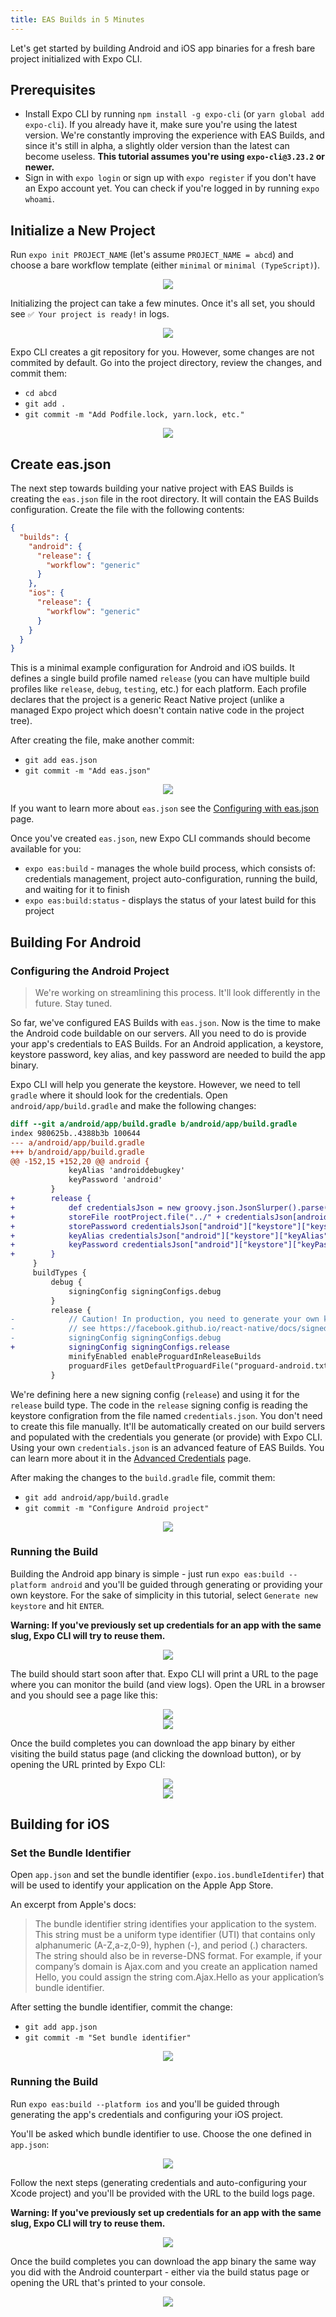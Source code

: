 ```yaml
---
title: EAS Builds in 5 Minutes
---
```


Let's get started by building Android and iOS app binaries for a fresh bare project initialized with Expo CLI.

## Prerequisites

- Install Expo CLI by running `npm install -g expo-cli` (or `yarn global add expo-cli`). If you already have it, make sure you're using the latest version. We're constantly improving the experience with EAS Builds, and since it's still in alpha, a slightly older version than the latest can become useless. **This tutorial assumes you're using `expo-cli@3.23.2` or newer.**
- Sign in with `expo login` or sign up with `expo register` if you don't have an Expo account yet. You can check if you're logged in by running `expo whoami`.

## Initialize a New Project

Run `expo init PROJECT_NAME` (let's assume `PROJECT_NAME = abcd`) and choose a bare workflow template (either `minimal` or `minimal (TypeScript)`).

<center><img src="/static/images/eas-builds/5-minute-tutorial/01-init.png" /></center>

Initializing the project can take a few minutes. Once it's all set, you should see `✅ Your project is ready!` in logs.

<center><img src="/static/images/eas-builds/5-minute-tutorial/02-init-complete.png" /></center>

Expo CLI creates a git repository for you. However, some changes are not commited by default. Go into the project directory, review the changes, and commit them:

- `cd abcd`
- `git add .`
- `git commit -m "Add Podfile.lock, yarn.lock, etc."`

<center><img src="/static/images/eas-builds/5-minute-tutorial/03-initial-commit.png" /></center>

## Create eas.json

The next step towards building your native project with EAS Builds is creating the `eas.json` file in the root directory. It will contain the EAS Builds configuration. Create the file with the following contents:

```json
{
  "builds": {
    "android": {
      "release": {
        "workflow": "generic"
      }
    },
    "ios": {
      "release": {
        "workflow": "generic"
      }
    }
  }
}
```

This is a minimal example configuration for Android and iOS builds. It defines a single build profile named `release` (you can have multiple build profiles like `release`, `debug`, `testing`, etc.) for each platform. Each profile declares that the project is a generic React Native project (unlike a managed Expo project which doesn't contain native code in the project tree).

After creating the file, make another commit:

- `git add eas.json`
- `git commit -m "Add eas.json"`

<center><img src="/static/images/eas-builds/5-minute-tutorial/04-eas-json.png" /></center>

If you want to learn more about `eas.json` see the [Configuring with eas.json](https://todo) page.

Once you've created `eas.json`, new Expo CLI commands should become available for you:

- `expo eas:build` - manages the whole build process, which consists of: credentials management, project auto-configuration, running the build, and waiting for it to finish
- `expo eas:build:status` - displays the status of your latest build for this project

## Building For Android

### Configuring the Android Project

> We're working on streamlining this process. It'll look differently in the future. Stay tuned.

So far, we've configured EAS Builds with `eas.json`. Now is the time to make the Android code buildable on our servers. All you need to do is provide your app's credentials to EAS Builds. For an Android application, a keystore, keystore password, key alias, and key password are needed to build the app binary.

Expo CLI will help you generate the keystore. However, we need to tell `gradle` where it should look for the credentials.
Open `android/app/build.gradle` and make the following changes:

```diff
diff --git a/android/app/build.gradle b/android/app/build.gradle
index 980625b..4388b3b 100644
--- a/android/app/build.gradle
+++ b/android/app/build.gradle
@@ -152,15 +152,20 @@ android {
             keyAlias 'androiddebugkey'
             keyPassword 'android'
         }
+        release {
+            def credentialsJson = new groovy.json.JsonSlurper().parse(rootProject.file("../credentials.json"))
+            storeFile rootProject.file("../" + credentialsJson[android"]["keystore"]["keystorePath"])
+            storePassword credentialsJson["android"]["keystore"]["keystorePassword"]
+            keyAlias credentialsJson["android"]["keystore"]["keyAlias"]
+            keyPassword credentialsJson["android"]["keystore"]["keyPassword"]
+        }
     }
     buildTypes {
         debug {
             signingConfig signingConfigs.debug
         }
         release {
-            // Caution! In production, you need to generate your own keystore file.
-            // see https://facebook.github.io/react-native/docs/signed-apk-android.
-            signingConfig signingConfigs.debug
+            signingConfig signingConfigs.release
             minifyEnabled enableProguardInReleaseBuilds
             proguardFiles getDefaultProguardFile("proguard-android.txt"), "proguard-rules.pro"
         }
```

We're defining here a new signing config (`release`) and using it for the `release` build type. The code in the `release` signing config is reading the keystore configration from the file named `credentials.json`. You don't need to create this file manually. It'll be automatically created on our build servers and populated with the credentials you generate (or provide) with Expo CLI. Using your own `credentials.json` is an advanced feature of EAS Builds. You can learn more about it in the [Advanced Credentials](https://todo) page.

After making the changes to the `build.gradle` file, commit them:

- `git add android/app/build.gradle`
- `git commit -m "Configure Android project"`

<center><img src="/static/images/eas-builds/5-minute-tutorial/05-configure-android.png" /></center>

### Running the Build

Building the Android app binary is simple - just run `expo eas:build --platform android` and you'll be guided through generating or providing your own keystore. For the sake of simplicity in this tutorial, select `Generate new keystore` and hit `ENTER`.

**Warning: If you've previously set up credentials for an app with the same slug, Expo CLI will try to reuse them.**

<center><img src="/static/images/eas-builds/5-minute-tutorial/06-generate-keystore.png" /></center>

The build should start soon after that. Expo CLI will print a URL to the page where you can monitor the build (and view logs). Open the URL in a browser and you should see a page like this:

<center><img src="/static/images/eas-builds/5-minute-tutorial/07-build-progress.png" /></center>
<center><img src="/static/images/eas-builds/5-minute-tutorial/08-build-logs.png" /></center>

Once the build completes you can download the app binary by either visiting the build status page (and clicking the download button), or by opening the URL printed by Expo CLI:

<center><img src="/static/images/eas-builds/5-minute-tutorial/09-build-completed-website.png" /></center>
<center><img src="/static/images/eas-builds/5-minute-tutorial/10-build-completed-cli.png" /></center>

## Building for iOS

### Set the Bundle Identifier

Open `app.json` and set the bundle identifier (`expo.ios.bundleIdentifer`) that will be used to identify your application on the Apple App Store.

An excerpt from Apple's docs:

> The bundle identifier string identifies your application to the system. This string must be a uniform type identifier (UTI) that contains only alphanumeric (A-Z,a-z,0-9), hyphen (-), and period (.) characters. The string should also be in reverse-DNS format. For example, if your company’s domain is Ajax.com and you create an application named Hello, you could assign the string com.Ajax.Hello as your application’s bundle identifier.

After setting the bundle identifier, commit the change:

- `git add app.json`
- `git commit -m "Set bundle identifier"`

<center><img src="/static/images/eas-builds/5-minute-tutorial/11-set-bundle-id.png" /></center>

### Running the Build

Run `expo eas:build --platform ios` and you'll be guided through generating the app's credentials and configuring your iOS project.

You'll be asked which bundle identifier to use. Choose the one defined in `app.json`:

<center><img src="/static/images/eas-builds/5-minute-tutorial/12-choose-bundle-id.png" /></center>

Follow the next steps (generating credentials and auto-configuring your Xcode project) and you'll be provided with the URL to the build logs page.

**Warning: If you've previously set up credentials for an app with the same slug, Expo CLI will try to reuse them.**

<center><img src="/static/images/eas-builds/5-minute-tutorial/13-ios-build-in-progress.png" /></center>

Once the build completes you can download the app binary the same way you did with the Android counterpart - either via the build status page or opening the URL that's printed to your console.

<center><img src="/static/images/eas-builds/5-minute-tutorial/14-ios-build-completed.png" /></center>
